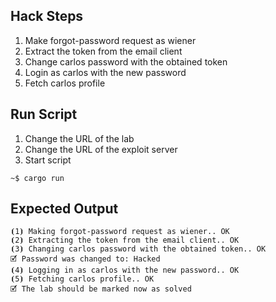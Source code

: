 ## Hack Steps

1. Make forgot-password request as wiener
2. Extract the token from the email client
3. Change carlos password with the obtained token
4. Login as carlos with the new password
5. Fetch carlos profile

## Run Script

1. Change the URL of the lab
2. Change the URL of the exploit server
3. Start script

```
~$ cargo run
```

## Expected Output

```
⦗1⦘ Making forgot-password request as wiener.. OK
⦗2⦘ Extracting the token from the email client.. OK
⦗3⦘ Changing carlos password with the obtained token.. OK
🗹 Password was changed to: Hacked
⦗4⦘ Logging in as carlos with the new password.. OK
⦗5⦘ Fetching carlos profile.. OK
🗹 The lab should be marked now as solved
```

